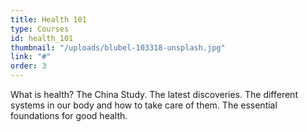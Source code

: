 ```yaml
---
title: Health 101
type: Courses
id: health_101
thumbnail: "/uploads/blubel-103318-unsplash.jpg"
link: "#"
order: 3
---
```


What is health? The China Study. The latest discoveries. The different systems in our body and how to take care of them. The essential foundations for good health.
